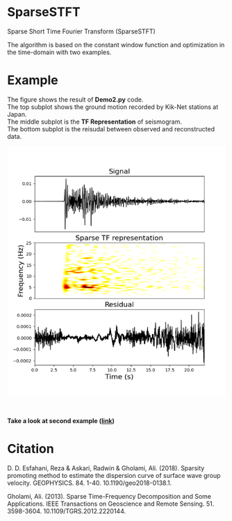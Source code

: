 # SparseSTFT
Sparse Short Time Fourier Transform (SparseSTFT)

The algorithm is based on the constant window function and optimization in the time-domain with two examples.

# Example 
The figure shows the result of **Demo2.py** code.<br />
The top subplot shows the ground motion recorded by Kik-Net stations at Japan. <br />
The middle subplot is the **TF Representation** of seismogram.<br />
The bottom subplot is the reisudal between observed and reconstructed data.<br />

![alt text](https://github.com/resfahani/SparseSTFT/blob/master/Figures/Demo2.png)

<br />

**Take a look at second example ([link](https://github.com/resfahani/SparseSTFT/blob/master/Figures/Demo1.png))**

# Citation

D. D. Esfahani, Reza & Askari, Radwin & Gholami, Ali. (2018). Sparsity promoting method to estimate the dispersion curve of surface wave group velocity. GEOPHYSICS. 84. 1-40. 10.1190/geo2018-0138.1. 

Gholami, Ali. (2013). Sparse Time-Frequency Decomposition and Some Applications. IEEE Transactions on Geoscience and Remote Sensing. 51. 3598-3604. 10.1109/TGRS.2012.2220144. 

